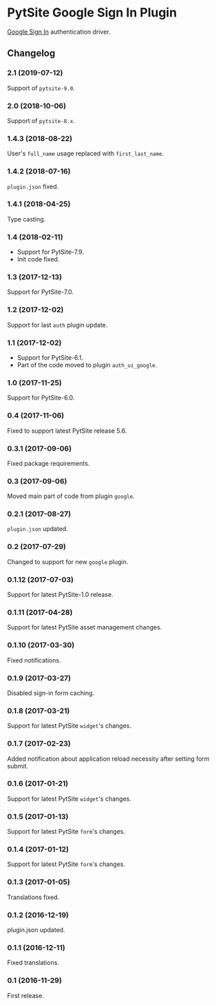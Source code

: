 # PytSite Google Sign In Plugin

[Google Sign In](https://developers.google.com/identity/sign-in/web/)
authentication driver.


## Changelog


### 2.1 (2019-07-12)

Support of `pytsite-9.0`.


### 2.0 (2018-10-06)

Support of `pytsite-8.x`.


### 1.4.3 (2018-08-22)

User's `full_name` usage replaced with `first_last_name`.


### 1.4.2 (2018-07-16)

`plugin.json` fixed.


### 1.4.1 (2018-04-25)

Type casting.


### 1.4 (2018-02-11)

- Support for PytSite-7.9.
- Init code fixed.


### 1.3 (2017-12-13)

Support for PytSite-7.0.


### 1.2 (2017-12-02)

Support for last `auth` plugin update.


### 1.1 (2017-12-02)

- Support for PytSite-6.1.
- Part of the code moved to plugin `auth_ui_google`.


### 1.0 (2017-11-25)

Support for PytSite-6.0.


### 0.4 (2017-11-06)

Fixed to support latest PytSite release 5.6.


### 0.3.1 (2017-09-06)

Fixed package requirements.


### 0.3 (2017-09-06)

Moved main part of code from plugin `google`.


### 0.2.1 (2017-08-27)

`plugin.json` updated.


### 0.2 (2017-07-29)

Changed to support for new `google` plugin.


### 0.1.12 (2017-07-03)

Support for latest PytSite-1.0 release.


### 0.1.11 (2017-04-28)

Support for latest PytSite asset management changes.


### 0.1.10 (2017-03-30)

Fixed notifications.


### 0.1.9 (2017-03-27)

Disabled sign-in form caching.


### 0.1.8 (2017-03-21)

Support for latest PytSite `widget`'s changes.


### 0.1.7 (2017-02-23)

Added notification about application reload necessity after setting
form submit.


### 0.1.6 (2017-01-21)

Support for latest PytSite `widget`'s changes.


### 0.1.5 (2017-01-13)

Support for latest PytSite `form`'s changes.


### 0.1.4 (2017-01-12)

Support for latest PytSite `form`'s changes.


### 0.1.3 (2017-01-05)

Translations fixed.


### 0.1.2 (2016-12-19)

plugin.json updated.


### 0.1.1 (2016-12-11)

Fixed translations.


### 0.1 (2016-11-29)

First release.
